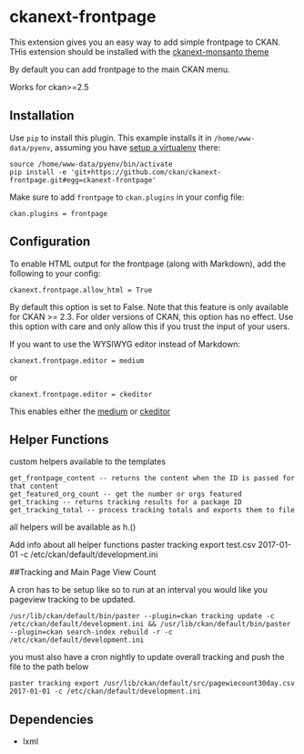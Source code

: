 ckanext-frontpage
=============

This extension gives you an easy way to add simple frontpage to CKAN. THis extension should be installed
with the [ckanext-monsanto theme](https://github.com/MonsantoCo/ckanext-monsanto)

By default you can add frontpage to the main CKAN menu.

Works for ckan>=2.5

## Installation

Use `pip` to install this plugin. This example installs it in `/home/www-data/pyenv`, assuming you have [setup a virtualenv](http://docs.ckan.org/en/latest/maintaining/installing/install-from-source.html#install-ckan-into-a-python-virtual-environment) there:

```
source /home/www-data/pyenv/bin/activate
pip install -e 'git+https://github.com/ckan/ckanext-frontpage.git#egg=ckanext-frontpage'
```

Make sure to add `frontpage` to `ckan.plugins` in your config file:

```
ckan.plugins = frontpage
```

## Configuration

To enable HTML output for the frontpage (along with Markdown), add the following to your config:

```
ckanext.frontpage.allow_html = True
```

By default this option is set to False. Note that this feature is only available for CKAN >= 2.3. For older versions of CKAN, this option has no effect.
Use this option with care and only allow this if you trust the input of your users.

If you want to use the WYSIWYG editor instead of Markdown:
```
ckanext.frontpage.editor = medium
```
or
```
ckanext.frontpage.editor = ckeditor
```
This enables either the [medium](https://jakiestfu.github.io/Medium.js/docs/) or [ckeditor](http://ckeditor.com/)

## Helper Functions

custom helpers available to the templates

``` 
get_frontpage_content -- returns the content when the ID is passed for that content
get_featured_org_count -- get the number or orgs featured
get_tracking -- returns tracking results for a package ID
get_tracking_total -- process tracking totals and exports them to file 
```

all helpers will be available as h.<helper name>(<vars>)

Add info about all helper functions paster tracking export test.csv 2017-01-01 -c /etc/ckan/default/development.ini

##Tracking and Main Page View Count

A cron has to be setup like so to run at an interval you would like you pageview tracking to be updated.

```/usr/lib/ckan/default/bin/paster --plugin=ckan tracking update -c /etc/ckan/default/development.ini && /usr/lib/ckan/default/bin/paster --plugin=ckan search-index rebuild -r -c /etc/ckan/default/development.ini```
 
 you must also have a cron nightly to update overall tracking and push the file to the path below
 
 ```paster tracking export /usr/lib/ckan/default/src/pagewiecount30day.csv 2017-01-01 -c /etc/ckan/default/development.ini```

Dependencies
------------

* lxml




